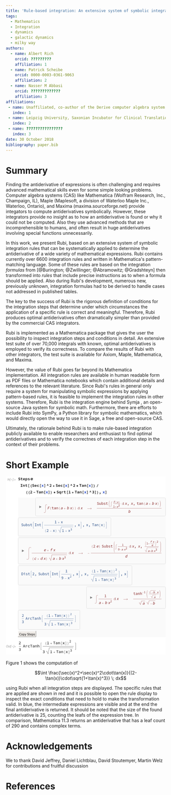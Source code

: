 ```yaml
---
title: 'Rule-based integration: An extensive system of symbolic integration rules'
tags:
  - Mathematics
  - Integration
  - dynamics
  - galactic dynamics
  - milky way
authors:
  - name: Albert Rich
    orcid: ?????????
    affiliation: 1
  - name: Patrick Scheibe
    orcid: 0000-0003-0361-9063
    affiliation: 2
  - name: Nasser M Abbasi
    orcid: ?????????????
    affiliation: 3
affiliations:
 - name: Unaffiliated, co-author of the Derive computer algebra system
   index: 1
 - name: Leipzig University, Saxonian Incubator for Clinical Translation, Philipp-Rosenthal-Straße 55, 04103 Leipzig
   index: 2
 - name: ????????????????
   index: 3
date: 30 October 2018
bibliography: paper.bib
---
```


# Summary

Finding the antiderivative of expressions is often challenging and requires advanced mathematical skills
even for some simple looking problems.
Computer algebra systems (CAS) like Mathematica (Wolfram Research, Inc., Champaign, IL), Maple (Maplesoft, a division of Waterloo Maple Inc., Waterloo, Ontario), and Maxima (maxima.sourceforge.net) provide integators to compute antiderivatives symbolically.
However, these integrators provide no insight as to how an antiderivative is found or why it could not be computed.
Also they use advanced methods that are incomprehensible to humans, and often result in huge antiderivatives involving special functions unnecessarily.

In this work, we present Rubi, based on an extensive system of symbolic integration rules that can be
systematically applied to determine the antiderivative of a wide variety of mathematical expressions.
Rubi contains currently over 6600 integration rules and written in Mathematica's pattern-matching language.
Some of these rules are based on the integration *formulas* from [@Burington; @Zwillinger; @Abramowitz; @Gradshteyn] then transformed into *rules* that include precise instructions as to when a formula should be applied.
Also during Rubi's development, numerous new, previously unknown, integration formulas had to be derived to handle cases not addressed in published tables. 

The key to the success of Rubi is the rigorous definition of conditions for the integration steps that determine under which circumstances the application of a specific rule is correct and meaningful.
Therefore, Rubi produces optimal antiderivatives often dramatically simpler than provided by the commercial CAS integrators.

Rubi is implemented as a Mathematica package that gives the user the possibility to inspect integration
steps and conditions in detail. 
An extensive test suite of over 70,000 integrals with known, optimal antiderivatives is employed to
verify its correctness. To compare the results of Rubi with other integrators, the test suite is
available for Axiom, Maple, Mathematica, and Maxima.

However, the value of Rubi goes far beyond its Mathematica implementation. All integration rules are
available in human readable form as PDF files or Mathematica notebooks which contain additional details
and references to the relevant literature. Since Rubi's rules in general only require a system for
manipulating symbolic expressions by applying pattern-based rules, it is feasible to implement the
integration rules in other systems. Therefore, Rubi is the integration engine behind Symja ,
an open-source Java system for symbolic math. Furthermore, there are efforts to include Rubi into SymPy,
a Python library for symbolic mathematics, which would directly open the way to use it in Sage,
a free and open-source CAS.

Ultimately, the rationale behind Rubi is to make rule-based integration publicly available to enable researchers and
enthusiast to find optimal antiderivatives and to verify the correctnes of each integration step
in the context of their problems.

# Short Example

![Figure 1](figure1.png)

Figure 1 shows the computation of

$$\int \frac{\sec(x)^2+\sec(x)^2\cdot\tan(x)}{(2-\tan(x))\cdot\sqrt{1+\tan(x)^3}} \; dx$$

using Rubi when all integration steps are displayed.
The specific rules that are applied are shown in red and it is possible to open the rule display to inspect the exact conditions that need to hold to make the transformation valid.
In blue, the intermediate expressions are visible and at the end the final antiderivative is returned.
It should be noted that the size of the found antiderivative is 25, counting the leafs of the expression tree.
In comparison, Mathematica 11.3 returns an antiderivative that has a leaf count of 290 and contains complex terms.

# Acknowledgements

We to thank David Jeffrey, Daniel Lichtblau, David Stoutemyer, Martin Welz for contributions and fruitful discussion

# References
